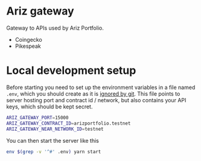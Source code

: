 Ariz gateway
============

Gateway to APIs used by Ariz Portfolio.

- Coingecko
- Pikespeak

# Local development setup

Before starting you need to set up the environment variables in a file named `.env`, which you should create as it is [ignored by git](./.gitignore).
This file points to server hosting port and contract id / network, but also contains your API keys, which should be kept secret.

```bash
ARIZ_GATEWAY_PORT=15000
ARIZ_GATEWAY_CONTRACT_ID=arizportfolio.testnet
ARIZ_GATEWAY_NEAR_NETWORK_ID=testnet
```

You can then start the server like this

```bash
env $(grep -v '^#' .env) yarn start
```